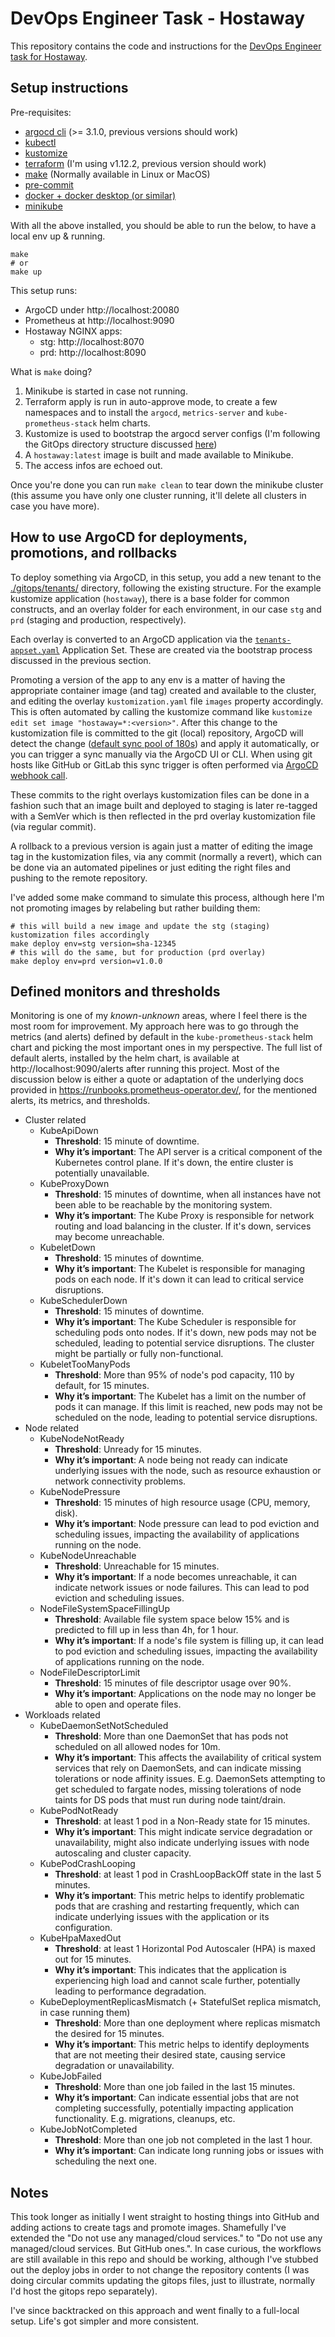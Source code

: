 # DevOps Engineer Task - Hostaway

This repository contains the code and instructions for the [DevOps Engineer task for Hostaway](https://github.com/hostvasco/devops-task/tree/main).

## Setup instructions

Pre-requisites:
- [argocd cli](https://argo-cd.readthedocs.io/en/stable/cli_installation/) (>= 3.1.0, previous versions should work)
- [kubectl](https://kubernetes.io/docs/tasks/tools/#kubectl)
- [kustomize](https://kubectl.docs.kubernetes.io/installation/kustomize/)
- [terraform](https://developer.hashicorp.com/terraform/tutorials/aws-get-started/install-cli) (I'm using v1.12.2, previous version should work)
- [make](https://www.gnu.org/software/make/) (Normally available in Linux or MacOS)
- [pre-commit](https://pre-commit.com/#install)
- [docker + docker desktop (or similar)](https://docs.docker.com/engine/install/)
- [minikube](https://minikube.sigs.k8s.io/docs/start/?arch=%2Fmacos%2Farm64%2Fstable%2Fbinary+download)

With all the above installed, you should be able to run the below, to have a local env up & running.
```shell
make
# or
make up
```

This setup runs:
- ArgoCD under http://localhost:20080
- Prometheus at http://localhost:9090
- Hostaway NGINX apps:
  - stg: http://localhost:8070
  - prd: http://localhost:8090

What is `make` doing?
1. Minikube is started in case not running.
2. Terraform apply is run in auto-approve mode, to create a few namespaces and to install the `argocd`, `metrics-server` and `kube-prometheus-stack` helm charts.
3. Kustomize is used to bootstrap the argocd server configs (I'm following the GitOps directory structure discussed [here](https://developers.redhat.com/articles/2022/09/07/how-set-your-gitops-directory-structure))
4. A `hostaway:latest` image is built and made available to Minikube.
5. The access infos are echoed out.

Once you're done you can run `make clean` to tear down the minikube cluster (this assume you have only one cluster running, it'll delete all clusters in case you have more).

## How to use ArgoCD for deployments, promotions, and rollbacks

To deploy something via ArgoCD, in this setup, you add a new tenant to the [./gitops/tenants/](./gitops/tenants/) directory, following the existing structure. For the example kustomize application (`hostaway`), there is a base folder for common constructs, and an overlay folder for each environment, in our case `stg` and `prd` (staging and production, respectively).

Each overlay is converted to an ArgoCD application via the [`tenants-appset.yaml`](./gitops/components/applicationsets/tenants-appset.yaml) Application Set. These are created via the bootstrap process discussed in the previous section.

Promoting a version of the app to any env is a matter of having the appropriate container image (and tag) created and available to the cluster, and editing the overlay `kustomization.yaml` file `images` property accordingly. This is often automated by calling the kustomize command like `kustomize edit set image "hostaway=*:<version>"`.
After this change to the kustomization file is committed to the git (local) repository, ArgoCD will detect the change ([default sync pool of 180s](https://argo-cd.readthedocs.io/en/stable/faq/#how-often-does-argo-cd-check-for-changes-to-my-git-or-helm-repository)) and apply it automatically, or you can trigger a sync manually via the ArgoCD UI or CLI. When using git hosts like GitHub or GitLab this sync trigger is often performed via [ArgoCD webhook call](https://argo-cd.readthedocs.io/en/stable/operator-manual/webhook/).

These commits to the right overlays kustomization files can be done in a fashion such that an image built and deployed to staging is later re-tagged with a SemVer which is then reflected in the prd overlay kustomization file (via regular commit).

A rollback to a previous version is again just a matter of editing the image tag in the kustomization files, via any commit (normally a revert), which can be done via an automated pipelines or just editing the right files and pushing to the remote repository.

I've added some make command to simulate this process, although here I'm not promoting images by relabeling but rather building them:

```shell
# this will build a new image and update the stg (staging) kustomization files accordingly
make deploy env=stg version=sha-12345
# this will do the same, but for production (prd overlay)
make deploy env=prd version=v1.0.0
```

## Defined monitors and thresholds

Monitoring is one of my _known-unknown_ areas, where I feel there is the most room for improvement. My approach here was to go through the metrics (and alerts) defined by default in the `kube-prometheus-stack` helm chart and picking the most important ones in my perspective.
The full list of default alerts, installed by the helm chart, is available at http://localhost:9090/alerts after running this project. Most of the discussion below is either a quote or adaptation of the underlying docs provided in https://runbooks.prometheus-operator.dev/, for the mentioned alerts, its metrics, and thresholds.

- Cluster related
  - KubeApiDown
    - **Threshold**: 15 minute of downtime.
    - **Why it’s important**: The API server is a critical component of the Kubernetes control plane. If it's down, the entire cluster is potentially unavailable.
  - KubeProxyDown
    - **Threshold**: 15 minutes of downtime, when all instances have not been able to be reachable by the monitoring system.
    - **Why it’s important**: The Kube Proxy is responsible for network routing and load balancing in the cluster. If it's down, services may become unreachable.
  - KubeletDown
    - **Threshold**: 15 minutes of downtime.
    - **Why it’s important**: The Kubelet is responsible for managing pods on each node. If it's down it can lead to critical service disruptions.
  - KubeSchedulerDown
    - **Threshold**: 15 minutes of downtime.
    - **Why it’s important**: The Kube Scheduler is responsible for scheduling pods onto nodes. If it's down, new pods may not be scheduled, leading to potential service disruptions. The cluster might be partially or fully non-functional.
  - KubeletTooManyPods
    - **Threshold**: More than 95% of node's pod capacity, 110 by default, for 15 minutes.
    - **Why it’s important**: The Kubelet has a limit on the number of pods it can manage. If this limit is reached, new pods may not be scheduled on the node, leading to potential service disruptions.
- Node related
  - KubeNodeNotReady
    - **Threshold**: Unready for 15 minutes.
    - **Why it’s important**: A node being not ready can indicate underlying issues with the node, such as resource exhaustion or network connectivity problems.
  - KubeNodePressure
    - **Threshold**: 15 minutes of high resource usage (CPU, memory, disk).
    - **Why it’s important**: Node pressure can lead to pod eviction and scheduling issues, impacting the availability of applications running on the node.
  - KubeNodeUnreachable
    - **Threshold**: Unreachable for 15 minutes.
    - **Why it’s important**: If a node becomes unreachable, it can indicate network issues or node failures. This can lead to pod eviction and scheduling issues.
  - NodeFileSystemSpaceFillingUp
    - **Threshold**: Available file system space below 15% and is predicted to fill up in less than 4h, for 1 hour.
    - **Why it’s important**: If a node's file system is filling up, it can lead to pod eviction and scheduling issues, impacting the availability of applications running on the node.
  - NodeFileDescriptorLimit
    - **Threshold**: 15 minutes of file descriptor usage over 90%.
    - **Why it’s important**: Applications on the node may no longer be able to open and operate files.
- Workloads related
  - KubeDaemonSetNotScheduled
    - **Threshold**: More than one DaemonSet that has pods not scheduled on all allowed nodes for 10m.
    - **Why it’s important**: This affects the availability of critical system services that rely on DaemonSets, and can indicate missing tolerations or node affinity issues. E.g. DaemonSets attempting to get scheduled to fargate nodes, missing tolerations of node taints for DS pods that must run during node taint/drain.
  - KubePodNotReady
    - **Threshold**: at least 1 pod in a Non-Ready state for 15 minutes.
    - **Why it’s important**: This might indicate service degradation or unavailability, might also indicate underlying issues with node autoscaling and cluster capacity.
  - KubePodCrashLooping
    - **Threshold**: at least 1 pod in CrashLoopBackOff state in the last 5 minutes.
    - **Why it’s important**: This metric helps to identify problematic pods that are crashing and restarting frequently, which can indicate underlying issues with the application or its configuration.
  - KubeHpaMaxedOut
    - **Threshold**: at least 1 Horizontal Pod Autoscaler (HPA) is maxed out for 15 minutes.
    - **Why it’s important**: This indicates that the application is experiencing high load and cannot scale further, potentially leading to performance degradation.
  - KubeDeploymentReplicasMismatch (+ StatefulSet replica mismatch, in case running them)
    - **Threshold**: More than one deployment where replicas mismatch the desired for 15 minutes.
    - **Why it’s important**: This metric helps to identify deployments that are not meeting their desired state, causing service degradation or unavailability.
  - KubeJobFailed
    - **Threshold**: More than one job failed in the last 15 minutes.
    - **Why it’s important**: Can indicate essential jobs that are not completing successfully, potentially impacting application functionality. E.g. migrations, cleanups, etc.
  - KubeJobNotCompleted
    - **Threshold**: More than one job not completed in the last 1 hour.
    - **Why it’s important**: Can indicate long running jobs or issues with scheduling the next one.

## Notes

This took longer as initially I went straight to hosting things into GitHub and adding actions to create tags and promote images. Shamefully I've extended the "Do not use any managed/cloud services." to "Do not use any managed/cloud services. But GitHub ones.". In case curious, the workflows are still available in this repo and should be working, although I've stubbed out the deploy jobs in order to not change the repository contents (I was doing circular commits updating the gitops files, just to illustrate, normally I'd host the gitops repo separately).

I've since backtracked on this approach and went finally to a full-local setup. Life's got simpler and more consistent.
